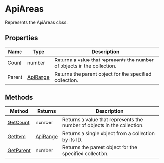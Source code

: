 # ApiAreas

Represents the ApiAreas class.

## Properties

| Name | Type | Description |
| ---- | ---- | ----------- |
| Count | number | Returns a value that represents the number of objects in the collection. |
| Parent | [ApiRange](../ApiRange/ApiRange.md) | Returns the parent object for the specified collection. |

## Methods

| Method | Returns | Description |
| ------ | ------- | ----------- |
| [GetCount](./Methods/GetCount.md) | number | Returns a value that represents the number of objects in the collection. |
| [GetItem](./Methods/GetItem.md) | [ApiRange](../ApiRange/ApiRange.md) | Returns a single object from a collection by its ID. |
| [GetParent](./Methods/GetParent.md) | number | Returns the parent object for the specified collection. |
